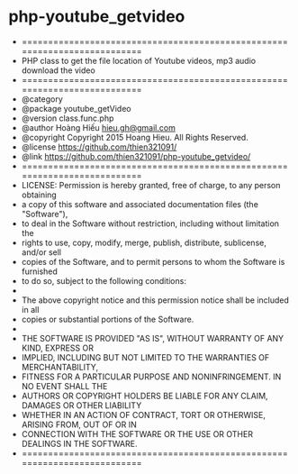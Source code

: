 # php-youtube_getvideo
 *  ==========================================================================
 *  PHP class to get the file location of Youtube videos, mp3 audio download the video
 *  ==========================================================================
 *  @category
 *  @package     youtube_getVideo
 *  @version     class.func.php
 *  @author      Hoàng Hiếu <hieu.gh@gmail.com>
 *  @copyright   Copyright 2015 Hoang Hieu. All Rights Reserved.
 *  @license     https://github.com/thien321091/
 *  @link        https://github.com/thien321091/php-youtube_getvideo/
 *  ==========================================================================
 *  LICENSE: Permission is hereby granted, free of charge, to any person obtaining
 *  a copy of this software and associated documentation files (the "Software"),
 *  to deal in the Software without restriction, including without limitation the
 *  rights to use, copy, modify, merge, publish, distribute, sublicense, and/or sell
 *  copies of the Software, and to permit persons to whom the Software is furnished
 *  to do so, subject to the following conditions:
 *
 *    The above copyright notice and this permission notice shall be included in all
 *  copies or substantial portions of the Software.
 *
 *  THE SOFTWARE IS PROVIDED "AS IS", WITHOUT WARRANTY OF ANY KIND, EXPRESS OR
 *  IMPLIED, INCLUDING BUT NOT LIMITED TO THE WARRANTIES OF MERCHANTABILITY,
 *  FITNESS FOR A PARTICULAR PURPOSE AND NONINFRINGEMENT. IN NO EVENT SHALL THE
 *  AUTHORS OR COPYRIGHT HOLDERS BE LIABLE FOR ANY CLAIM, DAMAGES OR OTHER LIABILITY
 *  WHETHER IN AN ACTION OF CONTRACT, TORT OR OTHERWISE, ARISING FROM, OUT OF OR IN
 *  CONNECTION WITH THE SOFTWARE OR THE USE OR OTHER DEALINGS IN THE SOFTWARE.
 *  ==========================================================================
